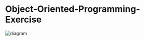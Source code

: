 # Object-Oriented-Programming-Exercise
![diagram](https://github.com/user-attachments/assets/ae826a27-2c59-4f27-b792-971c6d5d64a7)
